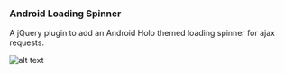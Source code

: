 ### Android Loading Spinner

A jQuery plugin to add an Android Holo themed loading spinner for ajax requests.

![alt text](https://github.com/zephenryus/android-spinner-js/blob/master/ajax-loader.png "Sample ajax loader")